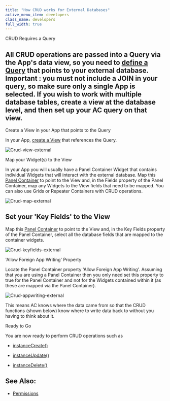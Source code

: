 ```yaml
---
title: "How CRUD works for External Databases"
active_menu_item: developers
class_name: developers
full_width: true
---
```



CRUD Requires a Query

## All CRUD operations are passed into a Query via the App's data view, so you need to [define a Query](../../../../the-console/console-tabs/queries/index) that points to your external database. Important : you must not include a JOIN in your query, so make sure only a single App is selected. If you wish to work with multiple database tables, create a view at the database level, and then set up your AC query on that view.

Create a View in your App that points to the Query

In your App, [create a View](../../../data-integration,-reporting-dashboards/data-section-properties/configuring-the-app-to-access-) that references the Query.

![Crud-view-external](/img/docs/crud-view-external.zoom51.png)

Map your Widget(s) to the View

In your App you will usually have a Panel Container Widget that contains individual Widgets that will interact with the external database. Map this [Panel Container](../../../../../widget-properties-events/containers/panel) to point to the View and, in the Fields property of the Panel Container, map any Widgets to the View fields that need to be mapped. You can also use Grids or Repeater Containers with CRUD operations.

![Crud-map-external](/img/docs/crud-map-external.zoom57.png)

## Set your 'Key Fields' to the View

Map this [Panel Container](../../../../../widget-properties-events/containers/panel) to point to the View and, in the Key Fields property of the Panel Container, select all the database fields that are mapped to the container widgets.

![Crud-keyfields-external](/img/docs/crud-keyfields-external.zoom57.png)

'Allow Foreign App Writing' Property

Locate the Panel Container property 'Allow Foreign App Writing'. Assuming that you are using a Panel Container then you only need set this property to true for the Panel Container and not for the Widgets contained within it (as these are mapped via the Panel Container).

![Crud-appwriting-external](/img/docs/crud-appwriting-external.zoom58.png)

This means AC knows where the data came from so that the CRUD functions (shown below) know where to write data back to without you having to think about it.

Ready to Go

You are now ready to perform CRUD operations such as

 - [instanceCreate()](../../../../../scripting-apis/client-api/instance-data-functions/instancecreate)

 - [instanceUpdate()](../../../../../scripting-apis/client-api/instance-data-functions/instancesave)

 - [instanceDelete()](../../../../../scripting-apis/client-api/instance-data-functions/instancedelete)

## See Also:

 - [Permissions](permissions)

